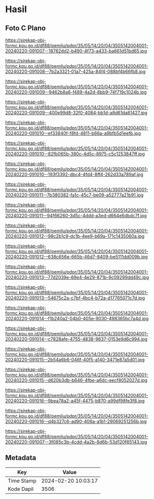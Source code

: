 # Hasil

## Foto C Plano

https://sirekap-obj-formc.kpu.go.id/df88/pemilu/pdpr/35/05/14/20/04/3505142004001-20240220-091007--18782dd2-b490-4f73-a433-ba661d51bd65.jpg

https://sirekap-obj-formc.kpu.go.id/df88/pemilu/pdpr/35/05/14/20/04/3505142004001-20240220-091008--7b2a3321-01a7-425a-84f4-088bf4b66fb8.jpg

https://sirekap-obj-formc.kpu.go.id/df88/pemilu/pdpr/35/05/14/20/04/3505142004001-20240220-091009--9462b8a6-f489-4a2d-8bb9-74f719c1024b.jpg

https://sirekap-obj-formc.kpu.go.id/df88/pemilu/pdpr/35/05/14/20/04/3505142004001-20240220-091009--400e99d8-32f0-4084-bb1d-a8d61da81427.jpg

https://sirekap-obj-formc.kpu.go.id/df88/pemilu/pdpr/35/05/14/20/04/3505142004001-20240220-091010--ef33840f-f8fd-4811-b66a-a9bfb5d1eefb.jpg

https://sirekap-obj-formc.kpu.go.id/df88/pemilu/pdpr/35/05/14/20/04/3505142004001-20240220-091010--82fb065b-380c-4d5c-8975-c5c1253847ff.jpg

https://sirekap-obj-formc.kpu.go.id/df88/pemilu/pdpr/35/05/14/20/04/3505142004001-20240220-091010--193f3392-dbc4-4fd4-8ff4-262d33a789af.jpg

https://sirekap-obj-formc.kpu.go.id/df88/pemilu/pdpr/35/05/14/20/04/3505142004001-20240220-091011--7b380382-fa1c-45c7-be09-a52777a21b91.jpg

https://sirekap-obj-formc.kpu.go.id/df88/pemilu/pdpr/35/05/14/20/04/3505142004001-20240220-091011--94f66260-3d5c-4ddd-a3ed-d664e6dbdc7f.jpg

https://sirekap-obj-formc.kpu.go.id/df88/pemilu/pdpr/35/05/14/20/04/3505142004001-20240220-091012--98c2b1c9-dc1b-4ee9-b69a-171c1435060a.jpg

https://sirekap-obj-formc.kpu.go.id/df88/pemilu/pdpr/35/05/14/20/04/3505142004001-20240220-091012--638c656e-665b-46d7-8409-be5111dd009b.jpg

https://sirekap-obj-formc.kpu.go.id/df88/pemilu/pdpr/35/05/14/20/04/3505142004001-20240220-091013--77d2039e-69e4-4e29-871b-9c09299dd49c.jpg

https://sirekap-obj-formc.kpu.go.id/df88/pemilu/pdpr/35/05/14/20/04/3505142004001-20240220-091013--54675c2a-c7bf-4bc4-b72a-d17765071c7d.jpg

https://sirekap-obj-formc.kpu.go.id/df88/pemilu/pdpr/35/05/14/20/04/3505142004001-20240220-091014--f1b240a2-04b0-405e-9030-498365bc7a4d.jpg

https://sirekap-obj-formc.kpu.go.id/df88/pemilu/pdpr/35/05/14/20/04/3505142004001-20240220-091014--c7828afe-4755-4838-9637-0153e9d6c994.jpg

https://sirekap-obj-formc.kpu.go.id/df88/pemilu/pdpr/35/05/14/20/04/3505142004001-20240220-091015--2b54a6b6-046f-40f5-a140-3471e87a5d01.jpg

https://sirekap-obj-formc.kpu.go.id/df88/pemilu/pdpr/35/05/14/20/04/3505142004001-20240220-091015--d620b3db-b646-4fbe-a6dc-eecf8052027d.jpg

https://sirekap-obj-formc.kpu.go.id/df88/pemilu/pdpr/35/05/14/20/04/3505142004001-20240220-091016--9bea78a2-a45f-4475-b870-a99df98fe3f8.jpg

https://sirekap-obj-formc.kpu.go.id/df88/pemilu/pdpr/35/05/14/20/04/3505142004001-20240220-091016--d4b327c6-ad90-406a-a1b1-29069251256b.jpg

https://sirekap-obj-formc.kpu.go.id/df88/pemilu/pdpr/35/05/14/20/04/3505142004001-20240220-091007--3f085c3b-4cdd-4a2b-8d6b-53d120f65143.jpg


## Metadata

| Key        | Value               |
| ---------- | ------------------- |
| Time Stamp | 2024-02-20 10:03:17 |
| Kode Dapil | 3506                |



